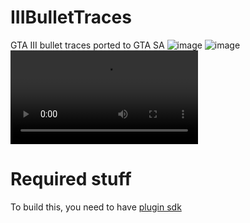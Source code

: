 # IIIBulletTraces
GTA III bullet traces ported to GTA SA
![image](https://github.com/TheArtemMaps/VCBulletTraces/assets/91487356/05cba59f-b9eb-4a50-89b7-d8f3018f6c81)
![image](https://github.com/TheArtemMaps/VCBulletTraces/assets/91487356/2d952ea1-dc52-49ed-8bf8-56b9005e83db)
![video](https://cdn.discordapp.com/attachments/1176992912798658641/1177953786883493898/GTA__San_Andreas___1920x1080__44_fps_2023-11-25_09-46-50.mp4?ex=657461f4&is=6561ecf4&hm=710106c687e1d6300ce6ba05c3f5b4c7f8f1f7e25eccaf0c71ff8f780eb73249&)



# Required stuff
To build this, you need to have [plugin sdk](https://github.com/DK22Pac/plugin-sdk/tree/master/) 
